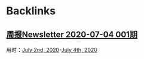 
# Backlinks
## [周报Newsletter 2020-07-04 001期](<周报Newsletter 2020-07-04 001期.md>)
用时：[July 2nd, 2020](<July 2nd, 2020.md>)-[July 4th, 2020](<July 4th, 2020.md>)

